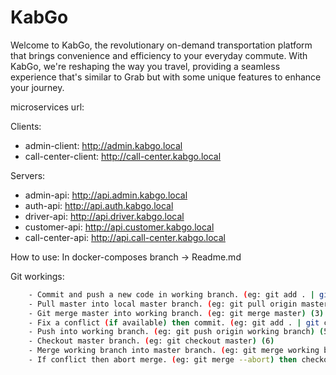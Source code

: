 # KabGo
Welcome to KabGo, the revolutionary on-demand transportation platform that brings convenience and efficiency to your everyday commute. With KabGo, we're reshaping the way you travel, providing a seamless experience that's similar to Grab but with some unique features to enhance your journey.

microservices url:

Clients:
- admin-client: http://admin.kabgo.local
- call-center-client: http://call-center.kabgo.local

Servers:
- admin-api: http://api.admin.kabgo.local
- auth-api: http://api.auth.kabgo.local
- driver-api: http://api.driver.kabgo.local
- customer-api: http://api.customer.kabgo.local
- call-center-api: http://api.call-center.kabgo.local

How to use: In docker-composes branch -> Readme.md


Git workings:
```bash
    - Commit and push a new code in working branch. (eg: git add . | git commit -m "..." | git push -u origin working branch) (1)
    - Pull master into local master branch. (eg: git pull origin master) (2)
    - Git merge master into working branch. (eg: git merge master) (3)
    - Fix a conflict (if available) then commit. (eg: git add . | git commit -m "...") (4)
    - Push into working branch. (eg: git push origin working branch) (5)
    - Checkout master branch. (eg: git checkout master) (6)
    - Merge working branch into master branch. (eg: git merge working branch) (7)
    - If conflict then abort merge. (eg: git merge --abort) then checkout to working branch (eg: git checkout working branch) and do again from step 2 to step 7.
```
